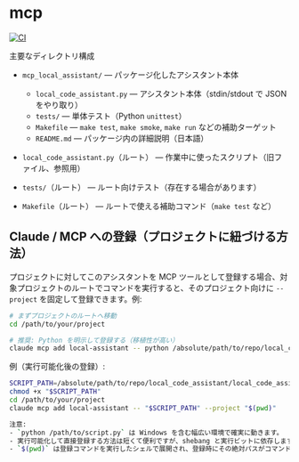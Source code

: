 # mcp

[![CI](https://github.com/ymdarake/mcp/actions/workflows/ci.yml/badge.svg?branch=master)](https://github.com/ymdarake/mcp/actions/workflows/ci.yml)

主要なディレクトリ構成

- `mcp_local_assistant/` — パッケージ化したアシスタント本体
  - `local_code_assistant.py` — アシスタント本体（stdin/stdout で JSON をやり取り）
  - `tests/` — 単体テスト（Python `unittest`）
  - `Makefile` — `make test`, `make smoke`, `make run` などの補助ターゲット
  - `README.md` — パッケージ内の詳細説明（日本語）

- `local_code_assistant.py`（ルート） — 作業中に使ったスクリプト（旧ファイル、参照用）
- `tests/`（ルート） — ルート向けテスト（存在する場合があります）
- `Makefile`（ルート） — ルートで使える補助コマンド（`make test` など）

## Claude / MCP への登録（プロジェクトに紐づける方法）

プロジェクトに対してこのアシスタントを MCP ツールとして登録する場合、対象プロジェクトのルートでコマンドを実行すると、そのプロジェクト向けに `--project` を固定して登録できます。例:

```bash
# まずプロジェクトのルートへ移動
cd /path/to/your/project

# 推奨: Python を明示して登録する（移植性が高い）
claude mcp add local-assistant -- python /absolute/path/to/repo/local_code_assistant/local_code_assistant.py --project "$(pwd)"
```

例（実行可能化後の登録）:

```bash
SCRIPT_PATH=/absolute/path/to/repo/local_code_assistant/local_code_assistant.py
chmod +x "$SCRIPT_PATH"
cd /path/to/your/project
claude mcp add local-assistant -- "$SCRIPT_PATH" --project "$(pwd)"

注意:
- `python /path/to/script.py` は Windows を含む幅広い環境で確実に動きます。
- 実行可能化して直接登録する方法は短くて便利ですが、shebang と実行ビットに依存します（主に macOS/Linux 向け）。
- `$(pwd)` は登録コマンドを実行したシェルで展開され、登録時にその絶対パスがコマンドに埋め込まれます。登録後はそのプロジェクトに固定される点に注意してください。
```
